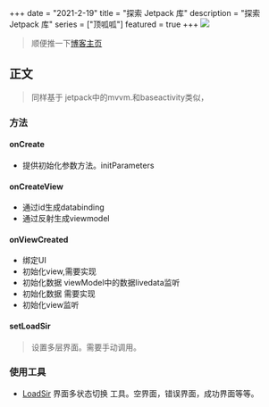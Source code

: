 +++
date = "2021-2-19"
title = "探索 Jetpack 库"
description = "探索 Jetpack 库"
series = ["顶呱呱"]
featured = true
+++
![](https://gitee.com/lalalaxiaowifi/pictures/raw/master/image/%E6%97%A5%E5%B8%B8%E6%90%AC%E7%A0%96%E5%A4%B4.png)
> 顺便推一下[博客主页](http://lalalaxiaowifi.gitee.io/pictures/) 
## 正文
> 同样基于 jetpack中的mvvm.和baseactivity类似，
### 方法
#### onCreate
* 提供初始化参数方法。initParameters
#### onCreateView
* 通过id生成databinding
* 通过反射生成viewmodel

#### onViewCreated
* 绑定UI
* 初始化view,需要实现
* 初始化数据 viewModel中的数据livedata监听
* 初始化数据 需要实现
* 初始化view监听
#### setLoadSir 
> 设置多层界面。需要手动调用。

### 使用工具
* [LoadSir](https://github.com/KingJA/LoadSir) 界面多状态切换 工具。空界面，错误界面，成功界面等等。



